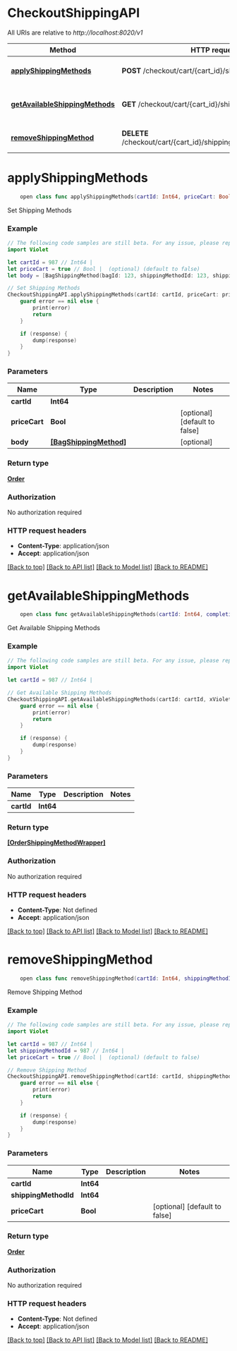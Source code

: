 # CheckoutShippingAPI

All URIs are relative to *http://localhost:8020/v1*

Method | HTTP request | Description
------------- | ------------- | -------------
[**applyShippingMethods**](CheckoutShippingAPI.md#applyshippingmethods) | **POST** /checkout/cart/{cart_id}/shipping | Set Shipping Methods
[**getAvailableShippingMethods**](CheckoutShippingAPI.md#getavailableshippingmethods) | **GET** /checkout/cart/{cart_id}/shipping/available | Get Available Shipping Methods
[**removeShippingMethod**](CheckoutShippingAPI.md#removeshippingmethod) | **DELETE** /checkout/cart/{cart_id}/shipping/{shipping_method_id} | Remove Shipping Method


# **applyShippingMethods**
```swift
    open class func applyShippingMethods(cartId: Int64, priceCart: Bool? = nil, body: [BagShippingMethod]? = nil, completion: @escaping (_ data: Order?, _ error: Error?) -> Void)
```

Set Shipping Methods

### Example
```swift
// The following code samples are still beta. For any issue, please report via http://github.com/OpenAPITools/openapi-generator/issues/new
import Violet

let cartId = 987 // Int64 | 
let priceCart = true // Bool |  (optional) (default to false)
let body = [BagShippingMethod(bagId: 123, shippingMethodId: 123, shippingMethodLabel: "shippingMethodLabel_example")] // [BagShippingMethod] |  (optional)

// Set Shipping Methods
CheckoutShippingAPI.applyShippingMethods(cartId: cartId, priceCart: priceCart, body: body) { (response, error) in
    guard error == nil else {
        print(error)
        return
    }

    if (response) {
        dump(response)
    }
}
```

### Parameters

Name | Type | Description  | Notes
------------- | ------------- | ------------- | -------------
 **cartId** | **Int64** |  | 
 **priceCart** | **Bool** |  | [optional] [default to false]
 **body** | [**[BagShippingMethod]**](BagShippingMethod.md) |  | [optional] 

### Return type

[**Order**](Order.md)

### Authorization

No authorization required

### HTTP request headers

 - **Content-Type**: application/json
 - **Accept**: application/json

[[Back to top]](#) [[Back to API list]](../README.md#documentation-for-api-endpoints) [[Back to Model list]](../README.md#documentation-for-models) [[Back to README]](../README.md)

# **getAvailableShippingMethods**
```swift
    open class func getAvailableShippingMethods(cartId: Int64, completion: @escaping (_ data: [OrderShippingMethodWrapper]?, _ error: Error?) -> Void)
```

Get Available Shipping Methods

### Example
```swift
// The following code samples are still beta. For any issue, please report via http://github.com/OpenAPITools/openapi-generator/issues/new
import Violet

let cartId = 987 // Int64 | 

// Get Available Shipping Methods
CheckoutShippingAPI.getAvailableShippingMethods(cartId: cartId, xVioletToken: xVioletToken, xVioletAppSecret: xVioletAppSecret, xVioletAppId: xVioletAppId) { (response, error) in
    guard error == nil else {
        print(error)
        return
    }

    if (response) {
        dump(response)
    }
}
```

### Parameters

Name | Type | Description  | Notes
------------- | ------------- | ------------- | -------------
 **cartId** | **Int64** |  | 
 
### Return type

[**[OrderShippingMethodWrapper]**](OrderShippingMethodWrapper.md)

### Authorization

No authorization required

### HTTP request headers

 - **Content-Type**: Not defined
 - **Accept**: application/json

[[Back to top]](#) [[Back to API list]](../README.md#documentation-for-api-endpoints) [[Back to Model list]](../README.md#documentation-for-models) [[Back to README]](../README.md)

# **removeShippingMethod**
```swift
    open class func removeShippingMethod(cartId: Int64, shippingMethodId: Int64, priceCart: Bool? = nil, completion: @escaping (_ data: Order?, _ error: Error?) -> Void)
```

Remove Shipping Method

### Example
```swift
// The following code samples are still beta. For any issue, please report via http://github.com/OpenAPITools/openapi-generator/issues/new
import Violet

let cartId = 987 // Int64 | 
let shippingMethodId = 987 // Int64 | 
let priceCart = true // Bool |  (optional) (default to false)

// Remove Shipping Method
CheckoutShippingAPI.removeShippingMethod(cartId: cartId, shippingMethodId: shippingMethodId, priceCart: priceCart) { (response, error) in
    guard error == nil else {
        print(error)
        return
    }

    if (response) {
        dump(response)
    }
}
```

### Parameters

Name | Type | Description  | Notes
------------- | ------------- | ------------- | -------------
 **cartId** | **Int64** |  | 
 **shippingMethodId** | **Int64** |  | 
 **priceCart** | **Bool** |  | [optional] [default to false]

### Return type

[**Order**](Order.md)

### Authorization

No authorization required

### HTTP request headers

 - **Content-Type**: Not defined
 - **Accept**: application/json

[[Back to top]](#) [[Back to API list]](../README.md#documentation-for-api-endpoints) [[Back to Model list]](../README.md#documentation-for-models) [[Back to README]](../README.md)

